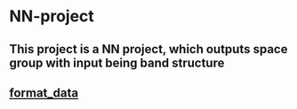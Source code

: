 # NN-project
## This project is a NN project, which outputs space group with input being band structure

## [format_data](format_data/)

